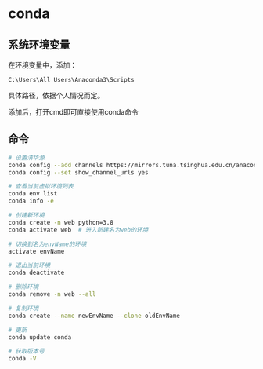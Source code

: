# conda

## 系统环境变量

在环境变量中，添加：

``` path
C:\Users\All Users\Anaconda3\Scripts
```

具体路径，依据个人情况而定。

添加后，打开cmd即可直接使用conda命令

## 命令

``` bash
# 设置清华源
conda config --add channels https://mirrors.tuna.tsinghua.edu.cn/anaconda/pkgs/free/
conda config --set show_channel_urls yes

# 查看当前虚拟环境列表
conda env list
conda info -e

# 创建新环境
conda create -n web python=3.8
conda activate web  # 进入新建名为web的环境

# 切换到名为envName的环境
activate envName

# 退出当前环境
conda deactivate

# 删除环境
conda remove -n web --all

# 复制环境
conda create --name newEnvName --clone oldEnvName

# 更新
conda update conda

# 获取版本号
conda -V
```
